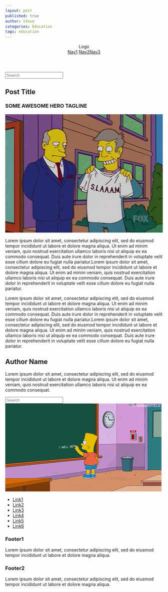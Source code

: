 ```yaml
---
layout: post
published: true
author: Steve
categories: Education
tags: education
---
```


<html>
<head>
<meta charset="utf-8">
<meta name="viewport" content="width=device-width, initial-scale=1">
<title>BlogPost template by Adobe Dreamweaver</title>
<link href="BlogPostAssets/styles/blogPostStyle.css" rel="stylesheet" type="text/css">
<!--The following script tag downloads a font from the Adobe Edge Web Fonts server for use within the web page. We recommend that you do not modify it.--><script>var __adobewebfontsappname__="dreamweaver"</script><script src="http://use.edgefonts.net/montserrat:n4:default;source-sans-pro:n2:default.js" type="text/javascript"></script>
</head>

<body>
<div id="mainwrapper">
  <header> 
    <!--**************************************************************************
    Header starts here. It contains Logo and 3 navigation links. 
    ****************************************************************************-->
    <div id="logo"><!-- <img src="logoImage.png" alt="sample logo"> --><!-- Company Logo text -->Logo</div>
    <nav> <a href="#" title="Link">Nav1</a> <a href="#" title="Link">Nav2</a><a href="#" title="Link">Nav3</a> </nav>
  </header>
  <div id="content">
    <div class="notOnDesktop"> 
      <!-- This search box is displayed only in mobile and tablet laouts and not in desktop layouts -->
      <input type="text" placeholder="Search">
    </div>
    <section id="mainContent"> 
      <!--************************************************************************
    Main Blog content starts here
    ****************************************************************************-->
      <h1><!-- Blog title -->Post Title</h1>
      <h3><!-- Tagline -->SOME AWESOME HERO TAGLINE</h3>
      <div id="bannerImage"><img src="/img/SLAAAM.jpg" alt=""/></div>
      <p>Lorem ipsum dolor sit amet, consectetur adipiscing elit, sed do eiusmod tempor incididunt ut labore et dolore magna aliqua. Ut enim ad minim veniam, quis nostrud exercitation ullamco laboris nisi ut aliquip ex ea commodo consequat. Duis aute irure dolor in reprehenderit in voluptate velit esse cillum dolore eu fugiat nulla pariatur.Lorem ipsum dolor sit amet, consectetur adipiscing elit, sed do eiusmod tempor incididunt ut labore et dolore magna aliqua. Ut enim ad minim veniam, quis nostrud exercitation ullamco laboris nisi ut aliquip ex ea commodo consequat. Duis aute irure dolor in reprehenderit in voluptate velit esse cillum dolore eu fugiat nulla pariatur. </p>
      <p>Lorem ipsum dolor sit amet, consectetur adipiscing elit, sed do eiusmod tempor incididunt ut labore et dolore magna aliqua. Ut enim ad minim veniam, quis nostrud exercitation ullamco laboris nisi ut aliquip ex ea commodo consequat. Duis aute irure dolor in reprehenderit in voluptate velit esse cillum dolore eu fugiat nulla pariatur.Lorem ipsum dolor sit amet, consectetur adipiscing elit, sed do eiusmod tempor incididunt ut labore et dolore magna aliqua. Ut enim ad minim veniam, quis nostrud exercitation ullamco laboris nisi ut aliquip ex ea commodo consequat. Duis aute irure dolor in reprehenderit in voluptate velit esse cillum dolore eu fugiat nulla pariatur. </p>
      <aside id="authorInfo"> 
        <!-- The author information is contained here -->
        <h2>Author Name</h2>
        <p>Lorem ipsum dolor sit amet, consectetur adipiscing elit, sed do eiusmod tempor incididunt ut labore et dolore magna aliqua. Ut enim ad minim veniam, quis nostrud exercitation ullamco laboris nisi ut aliquip ex ea commodo consequat.</p>
      </aside>
    </section>
    <section id="sidebar"> 
      <!--************************************************************************
    Sidebar starts here. It contains a searchbox, sample ad image and 6 links
    ****************************************************************************-->
      <input type="text" placeholder="Search">
      <div id="adimage"><img src="/img\SmartBoard_Bart.gif" alt=""/></div>
      <nav>
        <ul>
          <li><a href="#" title="Link">Link1</a></li>
          <li><a href="#" title="Link">Link2</a></li>
          <li><a href="#" title="Link">Link3</a></li>
          <li><a href="#" title="Link">Link4</a></li>
          <li><a href="#" title="Link">Link5</a></li>
          <li><a href="#" title="Link">Link6</a></li>
        </ul>
      </nav>
    </section>
    <footer> 
      <!--************************************************************************
    Footer starts here
    ****************************************************************************-->
      <article>
        <h3>Footer1</h3>
        <p>Lorem ipsum dolor sit amet, consectetur adipiscing elit, sed do eiusmod tempor incididunt ut labore et dolore magna aliqua.</p>
      </article>
      <article>
        <h3>Footer2</h3>
        <p>Lorem ipsum dolor sit amet, consectetur adipiscing elit, sed do eiusmod tempor incididunt ut labore et dolore magna aliqua.</p>
      </article>
    </footer>
  </div>
  <div id="footerbar"><!-- Small footerbar at the bottom --></div>
</div>
</body>
</html>
